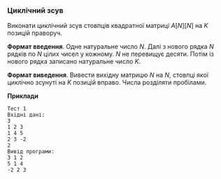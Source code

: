 ### Циклічний зсув
Виконати циклічний зсув стовпців квадратної матриці $A[N][N]$ на $K$ позицій праворуч.  

**Формат введення**. Одне натуральне число $N$. Далі з нового рядка $N$ рядків по $N$ цілих чисел у кожному. 
$N$ не перевищує десяти. Потім із нового рядка записано натуральне число $K$.

**Формат виведення**. Вивести вихідну матрицю $N$ на $N$, стовпці якої циклічно зсунуті на $K$ позицій 
вправо. Числа розділяти пробілами.

**Приклади**
```
Тест 1
Вхідні дані:
3 
1 2 3 
1 4 5 
2 3 -2 
2
Вивід програми:
3 1 2 
5 1 4 
-2 2 3
```
